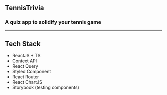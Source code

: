 ## TennisTrivia

### A quiz app to solidify your tennis game

---

## Tech Stack

- ReactJS + TS
- Context API
- React Query
- Styled Component
- React Router
- React ChartJS
- Storybook (testing components)

